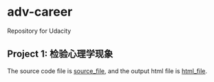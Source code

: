 # adv-career
Repository for Udacity

## Project 1: 检验心理学现象
The source code file is [source_file](./pro1/Test+a+Perceptual+Phenomenon+zh.ipynb), and the output html file is [html_file](./pro1/Test+a+Perceptual+Phenomenon+zh.html).
